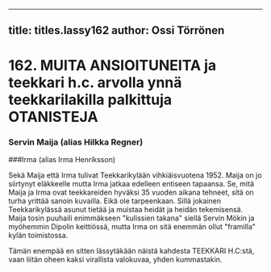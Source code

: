 
---

title: titles.lassy162
author: Ossi Törrönen
---


    
# 162. MUITA ANSIOITUNEITA ja teekkari h.c. arvolla ynnä teekkarilakilla palkittuja OTANISTEJA 

### Servin Maija (alias Hilkka Regner) 

###Irma (alias Irma Henriksson) 

Sekä Maija että Irma tulivat Teekkarikylään vihkiäisvuotena 1952. Maija on jo siirtynyt eläkkeelle mutta Irma jatkaa 
edelleen entiseen tapaansa. Se, mitä Maija ja Irma ovat teekkareiden hyväksi 35 vuoden aikana tehneet, sitä on turha 
yrittää sanoin kuvailla. Eikä ole tarpeenkaan. Sillä jokainen Teekkarikylässä asunut tietää ja muistaa heidät ja heidän 
tekemisensä. Maija tosin puuhaili enimmäkseen "kulissien takana" siellä Servin Mökin ja myöhemmin Dipolin 
keittiössä, mutta Irma on sitä enemmän ollut "framilla" kylän toimistossa. 


Tämän enempää en sitten lässytäkään näistä kahdesta TEEKKARI H.C:stä, vaan liitän oheen kaksi virallista 
valokuvaa, yhden kummastakin. 

